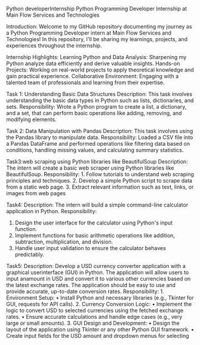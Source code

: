 Python developerInternship
Python Programming Developer Internship at Main Flow Services and Technologies 

Introduction: Welcome to my GitHub repository documenting my journey as a Python Programming Developer intern at Main Flow Services and Technologies! In this repository, I'll be sharing my learnings, projects, and experiences throughout the internship.

Internship Highlights: Learning Python and Data Analysis: Sharpening my Python analyze data efficiently and derive valuable insights. Hands-on Projects: Working on real-world projects to apply theoretical knowledge and gain practical experience. Collaborative Environment: Engaging with a talented team of professionals and learning from their expertise.


Task 1: Understanding Basic Data Structures
Description: This task involves understanding the basic data types in Python such as lists, dictionaries, and sets.
Responsibility: Wrote a Python program to create a list, a dictionary, and a set, that can perform basic operations like adding, removing, and modifying elements.


Task 2: Data Manipulation with Pandas
Description: This task involves using the Pandas library to manipulate data.
Responsibility: Loaded a CSV file into a Pandas DataFrame and performed operations like filtering data based on conditions, handling missing values, and calculating summary statistics.

Task3:web scraping using Python libraries like BeautifulSoup
Description: The intern will create a basic web scraper using Python libraries like BeautifulSoup.
Responsibility: 1. Follow tutorials to understand web scraping principles and techniques.
2. Develop a simple Python script to scrape data from a static web page.
3. Extract relevant information such as text, links, or images from web pages

Task4: Description: The intern will build a simple command-line calculator application in Python.
Responsibility:
1. Design the user interface for the calculator using Python's input function.
2. Implement functions for basic arithmetic operations like addition, subtraction, multiplication, and division.
3. Handle user input validation to ensure the calculator behaves predictably.

Task5:
Description:
Develop a USD currency converter application with a graphical userinterface (GUI) in Python. The application will allow users to input anamount in USD and convert it to various other currencies based on the
latest exchange rates. The application should be easy to use and provide accurate, up-to-date conversion rates.
Responsibility: 1. Environment Setup:
• Install Python and necessary libraries (e.g., Tkinter for GUI, requests for API calls).
2. Currency Conversion Logic:
• Implement the logic to convert USD to selected currencies using the fetched exchange rates.
• Ensure accurate calculations and handle edge cases (e.g., very large or small amounts).
3. GUI Design and Development:
• Design the layout of the application using Tkinter or any other Python GUI framework. 
• Create input fields for the USD amount and dropdown menus for selecting

